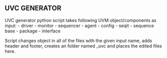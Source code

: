 ## UVC GENERATOR

UVC generator python script takes following UVM object/components as input:
    - driver
    - monitor
    - sequencer
    - agent
    - config
    - seqit
    - sequence base
    - package
    - interface

Script changes <name> object in all of the files with the given input name, adds header and footer, creates an folder named <name>_uvc and places the edited files here.

